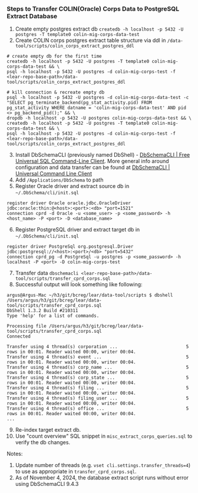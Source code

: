 
### Steps to Transfer COLIN(Oracle) Corps Data to PostgreSQL Extract Database 

1. Create empty postgres extract db
   `createdb -h localhost -p 5432 -U postgres -T template0 colin-mig-corps-data-test`
2. Create COLIN corps postgres extract table structure via ddl in `/data-tool/scripts/colin_corps_extract_postgres_ddl`
```
# create empty db for the first time
createdb -h localhost -p 5432 -U postgres -T template0 colin-mig-corps-data-test && \
psql -h localhost -p 5432 -U postgres -d colin-mig-corps-test -f <lear-repo-base-path>/data-tool/scripts/colin_corps_extract_postgres_ddl

# kill connection & recreate empty db
psql -h localhost -p 5432 -U postgres -d colin-mig-corps-data-test -c "SELECT pg_terminate_backend(pg_stat_activity.pid) FROM pg_stat_activity WHERE datname = 'colin-mig-corps-data-test' AND pid <> pg_backend_pid();" && \
dropdb -h localhost -p 5432 -U postgres colin-mig-corps-data-test && \
createdb -h localhost -p 5432 -U postgres -T template0 colin-mig-corps-data-test && \
psql -h localhost -p 5432 -U postgres -d colin-mig-corps-test -f <lear-repo-base-path>/data-tool/scripts/colin_corps_extract_postgres_ddl
```
3. Install DbSchemaCLI (previously named DbShell) -  [DbSchemaCLI | Free Universal SQL Command-Line Client](https://dbschema.com/dbschemacli.html). More general info around configuration and data transfer can be found at [DbSchemaCLI | Universal Command Line Client](https://dbschema.com/documentation/dbschemacli.html)
4. Add `/Applications/DbSchema` to path
5. Register Oracle driver and extract source db in `~/.DbSchema/cli/init.sql`
```
register driver Oracle oracle.jdbc.OracleDriver jdbc:oracle:thin:@<host>:<port>:<db> "port=1521"
connection cprd -d Oracle -u <some_user> -p <some_password> -h <host_name> -P <port> -D <database_name>
```
6. Register PostgreSQL driver and extract target db in  `~/.DbSchema/cli/init.sql`
```
register driver PostgreSql org.postgresql.Driver jdbc:postgresql://<host>:<port>/<db> "port=5432"
connection cprd_pg -d PostgreSql -u postgres -p <some_password> -h localhost -P <port> -D colin-mig-corps-test
```
7. Transfer data `dbschemacli <lear-repo-base-path>/data-tool/scripts/transfer_cprd_corps.sql`
8. Successful output will look something like following:
```
argus@Argus-Mac ~/h3/git/bcreg/lear/data-tool/scripts $ dbshell /Users/argus/h3/git/bcreg/lear/data-tool/scripts/transfer_cprd_corps.sql
DbShell 1.3.2 Build #210311
Type 'help' for a list of commands.

Processing file /Users/argus/h3/git/bcreg/lear/data-tool/scripts/transfer_cprd_corps.sql
Connected

Transfer using 4 thread(s) corporation ...                          5 rows in 00:01. Reader waited 00:00, writer 00:04.
Transfer using 4 thread(s) event ...                                5 rows in 00:01. Reader waited 00:00, writer 00:04.
Transfer using 4 thread(s) corp_name ...                            5 rows in 00:01. Reader waited 00:00, writer 00:04.
Transfer using 4 thread(s) corp_state ...                           5 rows in 00:01. Reader waited 00:00, writer 00:04.
Transfer using 4 thread(s) filing ...                               5 rows in 00:01. Reader waited 00:00, writer 00:04.
Transfer using 4 thread(s) filing_user ...                          5 rows in 00:01. Reader waited 00:00, writer 00:04.
Transfer using 4 thread(s) office ...                               5 rows in 00:01. Reader waited 00:00, writer 00:04.
...
```
9. Re-index target extract db.
10. Use "count overview" SQL snippet in `misc_extract_corps_queries.sql` to verify the db changes.


Notes:
1. Update number of threads (e.g. `vset cli.settings.transfer_threads=4`) to use as appropriate in `transfer_cprd_corps.sql`.
2. As of November 4, 2024, the database extract script runs without error using DbSchemaCLI 9.4.3
